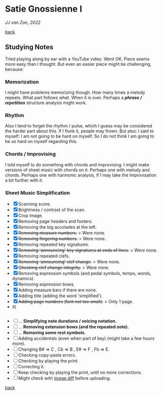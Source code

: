 Satie Gnossienne Ⅰ
==================

*JJ van Zon, 2022*

[back](./)

Studying Notes
--------------

Tried playing along by ear with a YouTube video. Went OK. Piece seems more easy than I thought. But even an easier piece might be challenging, because:

### Memorization

I might have problems memorizing though. How many times a melody repeats. What part follows what. When it is over. Perhaps a ***phrase / repetition*** structure analysis might work.

### Rhythm

Also I tend to forget the rhythm / pulse, which I guess may be considered the harder part about this. If I flunk it, people may frown. But also: I said to myself: I am not going to be hard on myself. So I do not think I am going to be so hard on myself regarding this.

### Chords / Improvising

I told myself to do something with chords and improvising. I might make versions of sheet music with chords on it. Perhaps one with melody and chords. Perhaps one with harmonic analysis, if I may take the improvisation a bit further with it.

### Sheet Music Simplification

- [x] Scanning score.  
- [x] Brightness / contrast of the scan.
- [x] Crop image.
- [x] Removing page headers and footers.
- [x] Removing the big accolades at the left.
- [x] ~~Removing measure numbers.~~ > Were none.
- [x] ~~Removing fingering numbers.~~ > Were none.
- [x] Removing repeated key signatures.
- [x] ~~Removing 'announcing' key signatures at ends of lines.~~ > Were none.
- [x] Removing repeated clefs.
- [x] ~~Removing 'announcing' clef change.~~ > Were none.
- [x] ~~Checking clef change integrity.~~ > Were none.
- [x] Removing expression symbols (and pedal symbols, tempo, words, dynamics).
- [x] Removing expression bows.
- [x] Adding measure bars if there are none.
- [x] Adding title (adding the word 'simplified').
- [x] ~~Adding page numbers (font not too small).~~ > Only 1 page.
- [x] ~~~Notes small? Try rearranging measures.~~
- [ ] ... __Simplifying note durations / voicing notation.__
- [ ] ... __Removing extension bows (and the repeated note).__
- [ ] ... __Removing some rest symbols.__
- [ ] Adding accidentals (even when part of key) (might take a few hours more).
- [ ] Changing B# => C , Cb => B , E# => F , Fb => E.
- [ ] Checking copy-paste errors.
- [ ] Checking by playing the print.
- [ ] Correcting it.
- [ ] Keep checking by playing the print, until no more corrections.
- [ ] Might check with <a href="https://online-image-comparison.com" target="blank">image diff</a> before uploading.

[back](./)
